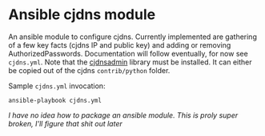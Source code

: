 # Ansible cjdns module

An ansible module to configure cjdns. Currently implemented are gathering of a few
key facts (cjdns IP and public key) and adding or removing AuthorizedPasswords.
Documentation will follow eventually, for now see `cjdns.yml`. Note that the
[cjdnsadmin](https://pypi.python.org/pypi/cjdnsadmin) library must be installed.
It can either be copied out of the cjdns `contrib/python` folder.

Sample `cjdns.yml` invocation:

    ansible-playbook cjdns.yml


*I have no idea how to package an ansible module. This is
proly super broken, I'll figure that shit out later*
